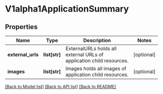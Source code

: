 # V1alpha1ApplicationSummary

## Properties
Name | Type | Description | Notes
------------ | ------------- | ------------- | -------------
**external_urls** | **list[str]** | ExternalURLs holds all external URLs of application child resources. | [optional] 
**images** | **list[str]** | Images holds all images of application child resources. | [optional] 

[[Back to Model list]](../README.md#documentation-for-models) [[Back to API list]](../README.md#documentation-for-api-endpoints) [[Back to README]](../README.md)


